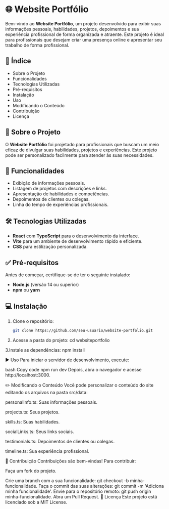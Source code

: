 # 🌐 Website Portfólio

Bem-vindo ao **Website Portfólio**, um projeto desenvolvido para exibir suas informações pessoais, habilidades, projetos, depoimentos e sua experiência profissional de forma organizada e atraente. Este projeto é ideal para profissionais que desejam criar uma presença online e apresentar seu trabalho de forma profissional.

## 📖 Índice
- Sobre o Projeto
- Funcionalidades
- Tecnologias Utilizadas
- Pré-requisitos
- Instalação
- Uso
- Modificando o Conteúdo
- Contribuição
- Licença

## 📝 Sobre o Projeto

O **Website Portfólio** foi projetado para profissionais que buscam um meio eficaz de divulgar suas habilidades, projetos e experiências. Este projeto pode ser personalizado facilmente para atender às suas necessidades.

## 🚀 Funcionalidades

- Exibição de informações pessoais.
- Listagem de projetos com descrições e links.
- Apresentação de habilidades e competências.
- Depoimentos de clientes ou colegas.
- Linha do tempo de experiências profissionais.

## 🛠 Tecnologias Utilizadas

- **React** com **TypeScript** para o desenvolvimento da interface.
- **Vite** para um ambiente de desenvolvimento rápido e eficiente.
- **CSS** para estilização personalizada.

## ✅ Pré-requisitos

Antes de começar, certifique-se de ter o seguinte instalado:
- **Node.js** (versão 14 ou superior)
- **npm** ou **yarn**

## 💻 Instalação

1. Clone o repositório:
   ```bash
   git clone https://github.com/seu-usuario/website-portfolio.git

2. Acesse a pasta do projeto:
  cd websiteportfolio

3.Instale as dependências:
  npm install 

  ▶️ Uso
Para iniciar o servidor de desenvolvimento, execute:

bash
Copy code
npm run dev
Depois, abra o navegador e acesse http://localhost:3000.

✏️ Modificando o Conteúdo
Você pode personalizar o conteúdo do site editando os arquivos na pasta src/data:

personalInfo.ts: Suas informações pessoais.

projects.ts: Seus projetos.

skills.ts: Suas habilidades.

socialLinks.ts: Seus links sociais.

testimonials.ts: Depoimentos de clientes ou colegas.

timeline.ts: Sua experiência profissional.

🤝 Contribuição
Contribuições são bem-vindas! Para contribuir:

Faça um fork do projeto.

Crie uma branch com a sua funcionalidade: git checkout -b minha-funcionalidade.
Faça o commit das suas alterações: git commit -m 'Adiciona minha funcionalidade'.
Envie para o repositório remoto: git push origin minha-funcionalidade.
Abra um Pull Request.
📄 Licença
Este projeto está licenciado sob a MIT License.

